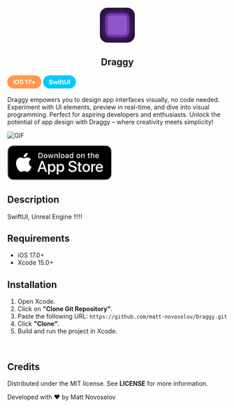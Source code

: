 <p align="center">
  <img src="https://github.com/matt-novoselov/Draggy/blob/b4de259a7d66424a2bf5b8419be98a82b5b74b09/DraggyIconRounded.png" alt="Logo" width="80" height="80">
  <h2 align="center">
    Draggy
  </h2>
</p>

<img src="https://github.com/matt-novoselov/matt-novoselov/blob/fa4553c1e2ba92cb77bf1d11d272d0c1ad5de138/Files/ios17.svg" alt="SwiftUI" style="height: 30px"> <img src="https://github.com/matt-novoselov/matt-novoselov/blob/fa4553c1e2ba92cb77bf1d11d272d0c1ad5de138/Files/SwiftUI.svg" alt="SwiftUI" style="height: 30px">

Draggy empowers you to design app interfaces visually, no code needed. Experiment with UI elements, preview in real-time, and dive into visual programming. Perfect for aspiring developers and enthusiasts. Unlock the potential of app design with Draggy – where creativity meets simplicity!

<img src="https://github.com/matt-novoselov/SwiftNode/blob/aa63f1831325d69ec2bd49442a82655f0993fc76/poster.png" alt="GIF">

[![](https://github.com/matt-novoselov/matt-novoselov/blob/6386e5860d859930957588548cf1f968774ffc7e/Files/Download_on_the_App_Store_Badge_US-UK_RGB_blk_092917.svg)](https://apps.apple.com/app/draggy/id6499097419)

## Description
SwiftUI, Unreal Engine !!!!!

## Requirements
- iOS 17.0+
- Xcode 15.0+

## Installation
1. Open Xcode.
2. Click on **"Clone Git Repository"**.
3. Paste the following URL: `https://github.com/matt-novoselov/Draggy.git`
4. Click **"Clone"**.
5. Build and run the project in Xcode.

<br>

## Credits
Distributed under the MIT license. See **LICENSE** for more information.

Developed with ❤️ by Matt Novoselov
